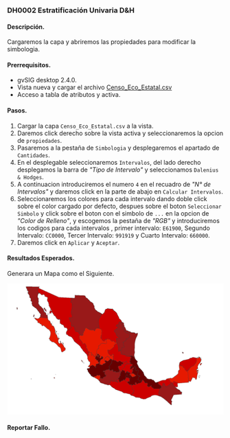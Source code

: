 ### DH0002 Estratificación Univaria D&H
#### Descripción.
Cargaremos la capa y abriremos las propiedades para modificar la simbologia. 


#### Prerrequisitos.
+ gvSIG desktop 2.4.0.
+ Vista nueva y cargar el archivo [Censo_Eco_Estatal.csv](https://github.com/Arturo-GoGa/EstratificacionDaleniusHodges/blob/main/data/Censo_Eco_Estatal.csv)
+ Acceso a tabla de atributos y activa.


#### Pasos.
1. Cargar la capa ``Censo_Eco_Estatal.csv`` a la vista.
2. Daremos click derecho sobre la vista activa y seleccionaremos la opcion de ``propiedades``.
3. Pasaremos a la pestaña de ``Simbologia`` y desplegaremos el apartado de ``Cantidades``.
4. En el desplegable seleccionaremos ``Intervalos``, del lado derecho desplegamos la barra de _"Tipo de Intervalo"_ y seleccionamos ``Dalenius & Hodges``.
5. A continuacion introduciremos el numero ``4`` en el recuadro de _"N° de Intervalos"_ y daremos click en la parte de abajo en ``Calcular Intervalos``.
6. Seleccionaremos los colores para cada intervalo dando doble click sobre el color cargado por defecto, despues sobre el boton ``Seleccionar Simbolo`` y click sobre el boton con el simbolo de ``...``  en la opcion de _"Color de Relleno"_, y escogemos la pestaña de _"RGB"_ y introduciremos los codigos para cada intervalos , primer intervalo: ``E61900``, Segundo Intervalo: ``CC0000``, Tercer Intervalo: ``991919`` y Cuarto Intervalo: ``660000``.
7. Daremos click en ``Aplicar`` y ``Aceptar``.


#### Resultados Esperados.
Generara un Mapa como el Siguiente.

![Mapa](https://github.com/Arturo-GoGa/IMAGENES/blob/main/Map_CasoP_02.PNG)

#### Reportar Fallo. 
